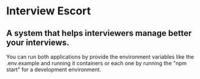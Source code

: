 # Interview Escort
## A system that helps interviewers manage better your interviews.

You can run both applications by provide the environment variables like the .env.example and running it containers or each one by running the "npm start" for a development environment.